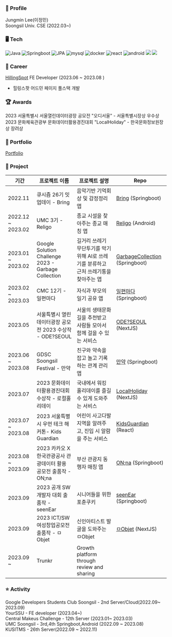 
### 📌 Profile
Jungmin Lee(이정민)  
Soongsil Univ. CSE (2022.03~)  

### 🖥️ Tech
![Java](https://img.shields.io/badge/Java-3776AB?style=flat-square&logo=mysql&logoColor=white)
![Springboot](https://img.shields.io/badge/Springboot-6DB33F?style=flat-square&logo=springboot&logoColor=white)
![JPA](https://img.shields.io/badge/JPA-%23ED8B00?style=flat-square&logo=jpa&logoColor=white)
![mysql](https://img.shields.io/badge/Mysql-4479A1?style=flat-square&logo=mysql&logoColor=white)
![docker](https://img.shields.io/badge/Docker-2496ED?style=flat-square&logo=Docker&logoColor=white)
![react](https://img.shields.io/badge/React-61DAFB?style=flat-square&logo=React&logoColor=white)
![android](https://img.shields.io/badge/Android-3DDC84?style=flat-square&logo=Android&logoColor=white)
<img src="https://img.shields.io/badge/Next.js-000000?style=flat-square&logo=Next.js&logoColor=white"/>
<img src="https://img.shields.io/badge/Typescript-3178C6?style=flat-square&logo=Typescript&logoColor=white"/>  

### 💌 Career  
[HillingSpot](https://www.expertdb.ai/) FE Developer (2023.06 ~ 2023.08 )  
- 힐링스팟 어드민 페이지 풀스택 개발

### 🏆 Awards
2023 서울특별시 서울열린데이터광장 공모전 "오디서울" - 서울특별시장상 우수상   
2023 문화체육관광부 문화데이터활용경진대회 "LocalHoliday" - 한국문화정보원장상 장려상

### 📖 Portfolio
[Portfolio](https://cool-comet-547.notion.site/JjungminLee-0b941d21bd4649c089b6eb4ae79fb206?pvs=4)

### 📝 Project
| 기간 | 프로젝트 이름 | 프로젝트 설명 | Repo |
|---|---|---|---|
| 2022.11 | 큐시즘 26기 밋업데이 - Bring | 음악기반 기억회상 및 감정정리 앱 | [Bring](https://github.com/KUSITMS-Github/26th_Meetup_T2_Bring_back) (Springboot) | 
| 2022.12 ~ 2023.02 | UMC 3기 - Religo | 종교 시설을 찾아주는 종교 매칭 앱 | [Religo](https://github.com/UMC3rdReligo/ReligoFront) (Android)|
|2023.01 ~ 2023.02 |Google Solution Challenge 2023 - Garbage Collection | 길거리 쓰레기 무단투기를 막기위해 AI로 쓰레기를 분류하고 근처 쓰레기통을 찾아주는 앱 |  [GarbageCollection](https://github.com/gdsc-ssu/garbage-collector-back) (Springboot)  |
|2023.02 ~ 2023.03 | CMC 12기 - 일편마다 | 자식과 부모의 일기 공유 앱 | [일편마다](https://github.com/MonggeulOrg/MonggeulDocker) (Springboot)|
|2023.05 | 서울특별시 열린데이터광장 공모전 2023 수상작 - ODE?SEOUL| 서울의 생태문화길을 추천받고 사람들 모아서 함께 걸을 수 있는 서비스 | [ODE?SEOUL](https://ode-seoul-frontend.vercel.app/)  (NextJS)  |
|2023.06 ~ 2023.08| GDSC Soongsil Festival - 만약 | 친구와 약속을 잡고 놀고 기록하는 관계 관리 앱 |[만약](https://github.com/manyaak/manyaak-back) (Springboot)|
|2023.07 | 2023 문화데이터활용경진대회 수상작 - 로컬홀리데이 |국내에서 워킹 홀리데이를 즐길 수 있게 도와주는 서비스  | [LocalHoliday](https://local-holiday.vercel.app/) (NextJS)|
|2023.07 ~ 2023.08 | 2023 서울특별시 우먼 테크 해커톤- Kids Guardian | 어린이 사고다발지역을 알려주고, 진입 시 알람을 주는 서비스  | [KidsGuardian](https://kids-guardian-front.pages.dev/) (React) |
|2023.08 ~ 2023.09| 2023 카카오 X 한국관광공사 관광데이터 활용 공모전 출품작 - ON;na| 부산 관광지 동행자 매칭 앱 | [ON;na](https://github.com/KakaoONna/ONnaBack.git) (Springboot) |
|2023.09|2023 공개 SW 개발자 대회 출품작 - seenEar | 시니어들을 위한 포츈쿠키 | [seenEar](https://github.com/OpenSourceSw-seenEar/seenEar-back) (Springboot)|
|2023.09 | 2023 ICT/SW 여성창업공모전 출품작 - ㅁObjet | 신인아티스트 발굴을 도와주는 ㅁObjet | [ㅁObjet](https://github.com/objet-team/objet-frontend) (NextJS) |
|2023.09 ~ | Trunkr | Growth platform through review and sharing | |

### ⭐ Activity

Google Developers Students Club Soongsil - 2nd Server/Cloud(2022.09~ 2023.09)  
YourSSU - FE developer (2023.04~)     
Central Makeus Challenge - 12th Server (2023.01~ 2023.03)   
UMC Soongsil - 3rd,4th Springboot,Android (2022.09 ~ 2023.08)    
KUSITMS - 26th Server(2022.09 ~ 2022.11)

